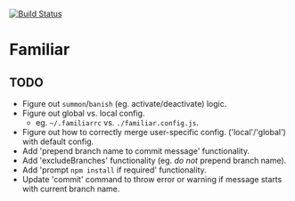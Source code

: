 [![Build Status](https://travis-ci.org/jrmykolyn/familiar.svg?branch=master)](https://travis-ci.org/jrmykolyn/familiar)

# Familiar

## TODO
- Figure out `summon`/`banish` (eg. activate/deactivate) logic.
- Figure out global vs. local config.
    - eg. `~/.familiarrc` vs. `./familiar.config.js`.
- Figure out how to correctly merge user-specific config. ('local'/'global') with default config.
- Add 'prepend branch name to commit message' functionality.
- Add 'excludeBranches' functionality (eg. *do not* prepend branch name).
- Add 'prompt `npm install` if required' functionality.
- Update 'commit' command to throw error or warning if message starts with current branch name.
